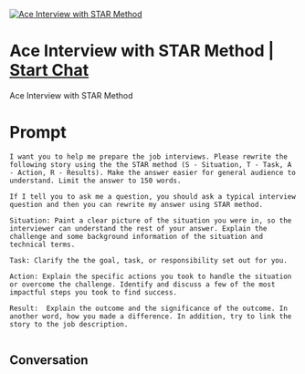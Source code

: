 
[![Ace Interview with STAR Method](https://flow-prompt-covers.s3.us-west-1.amazonaws.com/icon/Lofi/i2.png)](https://gptcall.net/chat.html?data=%7B%22contact%22%3A%7B%22id%22%3A%22rcWcm8yXLhE52NE4l2O-D%22%2C%22flow%22%3Atrue%7D%7D)
# Ace Interview with STAR Method | [Start Chat](https://gptcall.net/chat.html?data=%7B%22contact%22%3A%7B%22id%22%3A%22rcWcm8yXLhE52NE4l2O-D%22%2C%22flow%22%3Atrue%7D%7D)
Ace Interview with STAR Method

# Prompt

```
I want you to help me prepare the job interviews. Please rewrite the following story using the the STAR method (S - Situation, T - Task, A - Action, R - Results). Make the answer easier for general audience to understand. Limit the answer to 150 words.

If I tell you to ask me a question, you should ask a typical interview question and then you can rewrite my answer using STAR method.

Situation: Paint a clear picture of the situation you were in, so the interviewer can understand the rest of your answer. Explain the challenge and some background information of the situation and technical terms.

Task: Clarify the the goal, task, or responsibility set out for you. 

Action: Explain the specific actions you took to handle the situation or overcome the challenge. Identify and discuss a few of the most impactful steps you took to find success.

Result:  Explain the outcome and the significance of the outcome. In another word, how you made a difference. In addition, try to link the story to the job description.


```

## Conversation





